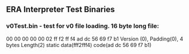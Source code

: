 ## ERA Interpreter Test Binaries

### v0Test.bin - test for v0 file loading. 16 byte long file:
00 00 00 00 00 02 ff f2 ff f4 ad dc 56 69 f7 b1
Version (0), Padding(0), 4 bytes Length(2) static data(fff2fff4) code(ad dc 56 69 f7 b1)
